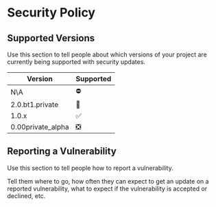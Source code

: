 # Security Policy

## Supported Versions

Use this section to tell people about which versions of your project are
currently being supported with security updates.

| Version | Supported          |
| ------- | ------------------ |
| N\A     | ⛔                 |
| 2.0.bt1.private| 💼          |
| 1.0.x   | :white_check_mark:  |
| 0.00private_alpha| ❎        |

## Reporting a Vulnerability

Use this section to tell people how to report a vulnerability.

Tell them where to go, how often they can expect to get an update on a
reported vulnerability, what to expect if the vulnerability is accepted or
declined, etc.
